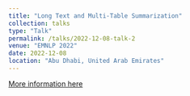 ```yaml
---
title: "Long Text and Multi-Table Summarization"
collection: talks
type: "Talk"
permalink: /talks/2022-12-08-talk-2
venue: "EMNLP 2022"
date: 2022-12-08
location: "Abu Dhabi, United Arab Emirates"
---
```


[More information here](https://aclanthology.org/2022.findings-emnlp.145/)


